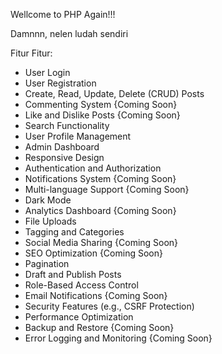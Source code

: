 Wellcome to PHP Again!!!

Damnnn, nelen ludah sendiri

Fitur Fitur:
- User Login
- User Registration  
- Create, Read, Update, Delete (CRUD) Posts  
- Commenting System {Coming Soon}
- Like and Dislike Posts {Coming Soon}
- Search Functionality  
- User Profile Management  
- Admin Dashboard  
- Responsive Design  
- Authentication and Authorization  
- Notifications System {Coming Soon} 
- Multi-language Support {Coming Soon} 
- Dark Mode  
- Analytics Dashboard {Coming Soon} 
- File Uploads  
- Tagging and Categories  
- Social Media Sharing {Coming Soon} 
- SEO Optimization {Coming Soon} 
- Pagination  
- Draft and Publish Posts  
- Role-Based Access Control  
- Email Notifications {Coming Soon}
- Security Features (e.g., CSRF Protection)  
- Performance Optimization  
- Backup and Restore {Coming Soon} 
- Error Logging and Monitoring {Coming Soon} 